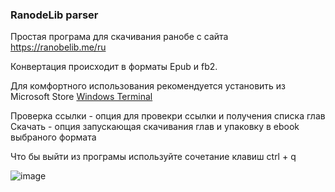 ### RanodeLib parser

Простая програма для скачивания ранобе с сайта https://ranobelib.me/ru

Конвертация происходит в форматы Epub и fb2.

Для комфортного использования рекомендуется установить из Microsoft Store [Windows Terminal](https://www.microsoft.com/store/productId/9N0DX20HK701?ocid=pdpshare)

Проверка ссылки - опция для провекри ссылки и получения списка глав
Скачать - опция запускающая скачивания глав и упаковку в ebook выбраного формата

Что бы выйти из програмы используйте сочетание клавиш ctrl + q

![image](https://github.com/user-attachments/assets/b2f7684e-cd5c-4705-9dfc-26e79d98c864)
